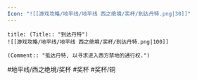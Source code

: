 ```yaml
---
Icon: "![[游戏攻略/地平线/地平线 西之绝境/奖杯/到达丹特.png|30]]"
---
```

```ad-common-bronze-trophy
title: (Title:: "到达丹特")
![[游戏攻略/地平线/地平线 西之绝境/奖杯/到达丹特.png|100]]

(Comment:: "抵达丹特, 以寻求进入西方禁地的通行权.")
```

#地平线/西之绝境/奖杯 #奖杯 #奖杯/铜
